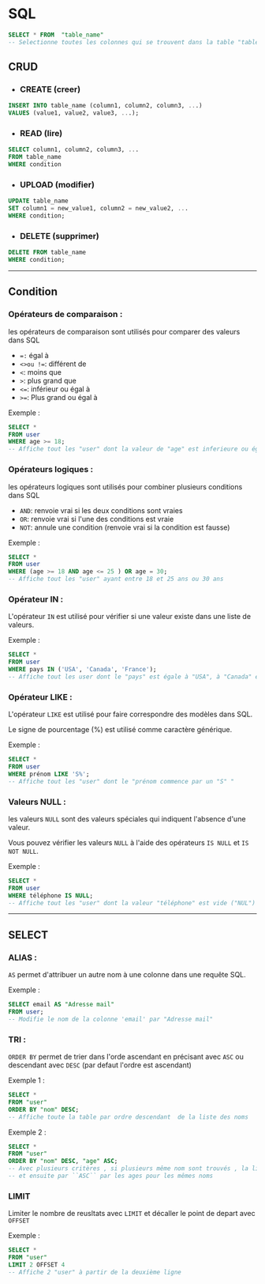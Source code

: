 # SQL



```sql 
SELECT * FROM  "table_name"
-- Selectionne toutes les colonnes qui se trouvent dans la table "table_name"
```


## CRUD 

- ### CREATE (creer)
```sql
INSERT INTO table_name (column1, column2, column3, ...)
VALUES (value1, value2, value3, ...);
```

- ### READ (lire)
```sql
SELECT column1, column2, column3, ...
FROM table_name
WHERE condition
```

- ### UPLOAD (modifier)
```sql
UPDATE table_name
SET column1 = new_value1, column2 = new_value2, ...
WHERE condition;
```

- ### DELETE (supprimer)
```sql
DELETE FROM table_name
WHERE condition;
```
---
## Condition

### Opérateurs de comparaison : 
les opérateurs de comparaison sont utilisés pour comparer des valeurs dans SQL

- ``=:`` égal à
- ``<>ou !=``: différent de
- ``<``: moins que
- ``>``: plus grand que
- ``<=``: inférieur ou égal à
- ``>=``: Plus grand ou égal à

Exemple : 
```sql
SELECT *
FROM user
WHERE age >= 18;
-- Affiche tout les "user" dont la valeur de "age" est inferieure ou égale à "18"
```

### Opérateurs logiques : 
les opérateurs logiques sont utilisés pour combiner plusieurs conditions dans SQL
- ``AND``: renvoie vrai si les deux conditions sont vraies
- ``OR``: renvoie vrai si l'une des conditions est vraie
- ``NOT``: annule une condition (renvoie vrai si la condition est fausse)

Exemple : 
```sql
SELECT *
FROM user
WHERE (age >= 18 AND age <= 25 ) OR age = 30;
-- Affiche tout les "user" ayant entre 18 et 25 ans ou 30 ans
```

### Opérateur IN :
L'opérateur ``IN`` est utilisé pour vérifier si une valeur existe dans une liste de valeurs.

Exemple : 
```sql
SELECT *
FROM user
WHERE pays IN ('USA', 'Canada', 'France');
-- Affiche tout les user dont le "pays" est égale à "USA", à "Canada" et à "France"
```

### Opérateur LIKE : 
L'opérateur ``LIKE`` est utilisé pour faire correspondre des modèles dans SQL. 

Le signe de pourcentage (%) est utilisé comme caractère générique.

Exemple : 
```sql
SELECT *
FROM user
WHERE prénom LIKE 'S%';
-- Affiche tout les "user" dont le "prénom commence par un "S" "
```

### Valeurs NULL : 
les valeurs ``NULL`` sont des valeurs spéciales qui indiquent l'absence d'une valeur. 

Vous pouvez vérifier les valeurs ``NULL`` à l'aide des opérateurs ``IS NULL`` et ``IS NOT NULL``.

Exemple : 
```sql
SELECT *
FROM user
WHERE téléphone IS NULL;
-- Affiche tout les "user" dont la valeur "téléphone" est vide ("NUL")
```
---
## SELECT 

### ALIAS : 
``AS`` permet d'attribuer un autre nom à une colonne dans une requête SQL.

Exemple : 
```sql 
SELECT email AS "Adresse mail"
FROM user;
-- Modifie le nom de la colonne 'email' par "Adresse mail"
```

### TRI :
``ORDER BY`` permet de trier dans l'orde ascendant en précisant avec ``ASC`` ou descendant avec ``DESC`` (par defaut l'ordre est ascendant)

Exemple 1 : 
```sql
SELECT *
FROM "user"
ORDER BY "nom" DESC;
-- Affiche toute la table par ordre descendant  de la liste des noms
```

Exemple 2 : 

```sql
SELECT *
FROM "user"
ORDER BY "nom" DESC, "age" ASC;
-- Avec plusieurs critères , si plusieurs même nom sont trouvés , la liste sera affiché dans un premier temps orde ``DESC`` pour les noms
-- et ensuite par ``ASC`` par les ages pour les mêmes noms
```

### LIMIT
Limiter le nombre de reusltats avec ``LIMIT`` et décaller le point de depart avec ``OFFSET``

Exemple : 

```sql
SELECT *
FROM "user"
LIMIT 2 OFFSET 4
-- Affiche 2 "user" à partir de la deuxième ligne
```

